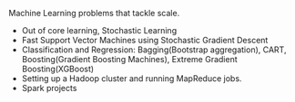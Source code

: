 Machine Learning problems that tackle scale. 

* Out of core learning, Stochastic Learning
* Fast Support Vector Machines using Stochastic Gradient Descent
* Classification and Regression: Bagging(Bootstrap aggregation), CART, Boosting(Gradient Boosting Machines), Extreme Gradient Boosting(XGBoost)
* Setting up a Hadoop cluster and running MapReduce jobs. 
* Spark projects